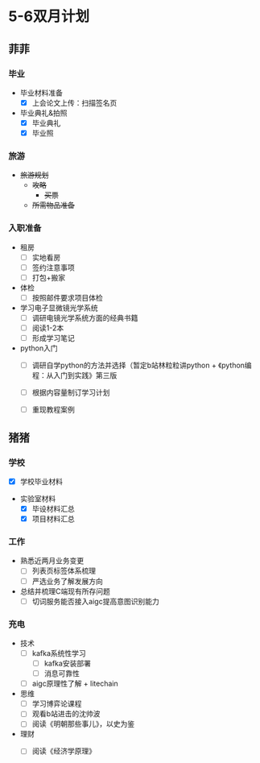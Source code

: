 # 5-6双月计划

## 菲菲

### 毕业

- 毕业材料准备
   - [x] 上会论文上传：扫描签名页

- 毕业典礼&拍照
   - [X] 毕业典礼
   - [X] 毕业照

### 旅游

- ~~旅游规划~~
	- ~~攻略~~
	  - ~~买票~~
	- ~~所需物品准备~~


### 入职准备

- 租房
	- [ ] 实地看房
	- [ ] 签约注意事项
	- [ ] 打包+搬家

- 体检
	- [ ] 按照邮件要求项目体检

- 学习电子显微镜光学系统
	- [ ] 调研电镜光学系统方面的经典书籍
	- [ ] 阅读1-2本
	- [ ] 形成学习笔记

- python入门
	- [ ] 调研自学python的方法并选择（暂定b站林粒粒讲python + 《python编程：从入门到实践》第三版
	- [ ] 根据内容量制订学习计划
	- [ ] 重现教程案例


## 猪猪

### 学校

- [x] 学校毕业材料

- 实验室材料
	- [x] 毕设材料汇总
	- [x] 项目材料汇总

### 工作

- 熟悉近两月业务变更
	- [ ] 列表页标签体系梳理
	- [ ] 严选业务了解发展方向

- 总结并梳理C端现有所存问题
	- [ ] 切词服务能否接入aigc提高意图识别能力

### 充电
- 技术
	- [ ] kafka系统性学习
		 - [ ] kafka安装部署
		 - [ ] 消息可靠性

	- [ ] aigc原理性了解 + litechain

- 思维
	- [ ] 学习博弈论课程
	- [ ] 观看b站进击的沈帅波
	- [ ] 阅读《明朝那些事儿》，以史为鉴

- 理财
	- [ ] 阅读《经济学原理》

	